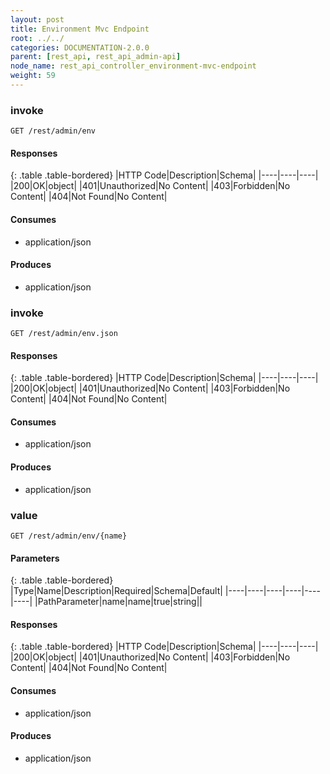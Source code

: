 ```yaml
---
layout: post
title: Environment Mvc Endpoint
root: ../../
categories: DOCUMENTATION-2.0.0
parent: [rest_api, rest_api_admin-api]
node_name: rest_api_controller_environment-mvc-endpoint
weight: 59
---
```


### invoke
```
GET /rest/admin/env
```

#### Responses

{: .table .table-bordered}
|HTTP Code|Description|Schema|
|----|----|----|
|200|OK|object|
|401|Unauthorized|No Content|
|403|Forbidden|No Content|
|404|Not Found|No Content|


#### Consumes

* application/json

#### Produces

* application/json

### invoke
```
GET /rest/admin/env.json
```

#### Responses

{: .table .table-bordered}
|HTTP Code|Description|Schema|
|----|----|----|
|200|OK|object|
|401|Unauthorized|No Content|
|403|Forbidden|No Content|
|404|Not Found|No Content|


#### Consumes

* application/json

#### Produces

* application/json

### value
```
GET /rest/admin/env/{name}
```

#### Parameters

{: .table .table-bordered}
|Type|Name|Description|Required|Schema|Default|
|----|----|----|----|----|----|
|PathParameter|name|name|true|string||


#### Responses

{: .table .table-bordered}
|HTTP Code|Description|Schema|
|----|----|----|
|200|OK|object|
|401|Unauthorized|No Content|
|403|Forbidden|No Content|
|404|Not Found|No Content|


#### Consumes

* application/json

#### Produces

* application/json

